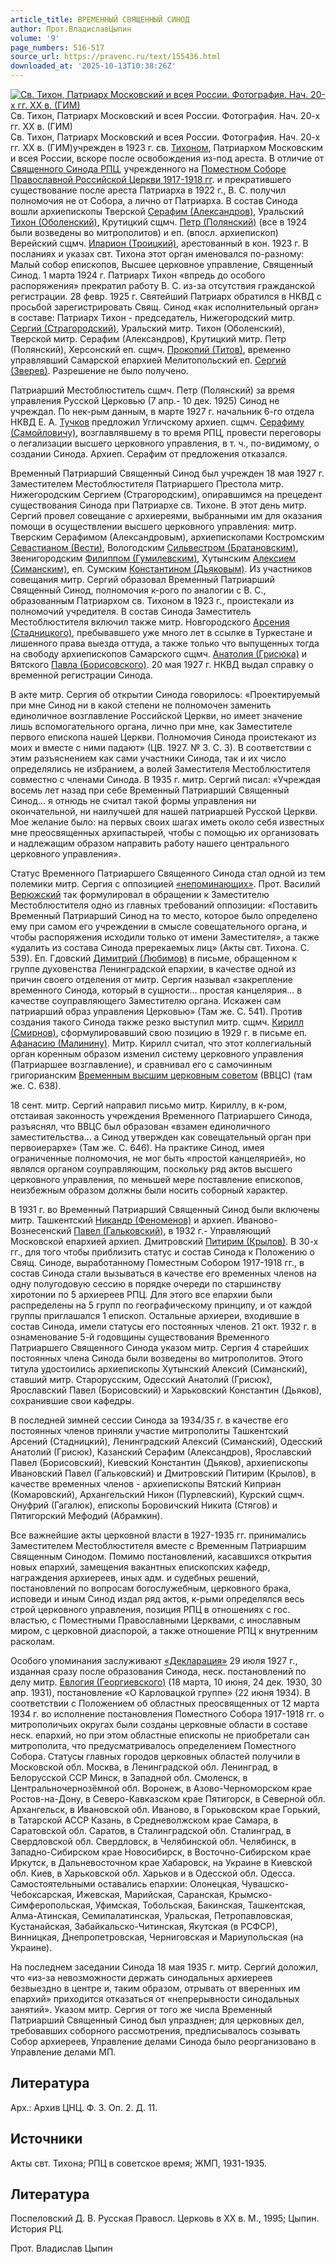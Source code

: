 ```yaml
---
article_title: ВРЕМЕННЫЙ СВЯЩЕННЫЙ СИНОД
author: Прот.ВладиславЦыпин
volume: '9'
page_numbers: 516-517
source_url: https://pravenc.ru/text/155436.html
downloaded_at: '2025-10-13T10:38:26Z'
---
```


[![Св. Тихон, Патриарх Московский и всея России. Фотография. Нач. 20-х гг. ХХ в. (ГИМ)](https://pravenc.ru/data/600/463/1234/i200.jpg "Кликните для увеличения картинки")](https://pravenc.ru/data/600/463/1234/i400.jpg)Св. Тихон, Патриарх Московский и всея России. Фотография. Нач. 20-х гг. ХХ в. (ГИМ)  
Св. Тихон, Патриарх Московский и всея России. Фотография. Нач. 20-х гг. ХХ в. (ГИМ)учрежден в 1923 г. св. [Тихоном](https://pravenc.ru/text/Тихон.html), Патриархом Московским и всея России, вскоре после освобождения из-под ареста. В отличие от [Священного Синода РПЦ](<https://pravenc.ru/text/Священного Синода РПЦ.html>), учрежденного на [Поместном Соборе Православной Российской Церкви 1917-1918 гг](<https://pravenc.ru/text/Поместном Соборе Православной Российской Церкви 1917-1918 гг.html>). и прекратившего существование после ареста Патриарха в 1922 г., В. С. получил полномочия не от Собора, а лично от Патриарха. В состав Синода вошли архиепископы Тверской [Серафим (Александров)](<https://pravenc.ru/text/Серафим (Александров).html>), Уральский [Тихон (Оболенский)](<https://pravenc.ru/text/Тихон (Оболенский).html>), Крутицкий сщмч. [Петр (Полянский)](<https://pravenc.ru/text/Петр (Полянский).html>) (все в 1924 были возведены во митрополитов) и еп. (впосл. архиепископ) Верейский сщмч. [Иларион (Троицкий)](<https://pravenc.ru/text/Иларион (Троицкий).html>), арестованный в кон. 1923 г. В посланиях и указах свт. Тихона этот орган именовался по-разному: Малый собор епископов, Высшее церковное управление, Священный Синод. 1 марта 1924 г. Патриарх Тихон «впредь до особого распоряжения» прекратил работу В. С. из-за отсутствия гражданской регистрации. 28 февр. 1925 г. Святейший Патриарх обратился в НКВД с просьбой зарегистрировать Свящ. Синод «как исполнительный орган» в составе: Патриарх Тихон - председатель, Нижегородский митр. [Сергий (Страгородский)](<https://pravenc.ru/text/Сергий (Страгородский).html>), Уральский митр. Тихон (Оболенский), Тверской митр. Серафим (Александров), Крутицкий митр. Петр (Полянский), Херсонский еп. сщмч. [Прокопий (Титов)](<https://pravenc.ru/text/Прокопий (Титов).html>), временно управлявший Самарской епархией Мелитопольский еп. [Сергий (Зверев)](<https://pravenc.ru/text/Сергий (Зверев).html>). Разрешение не было получено.

Патриарший Местоблюститель сщмч. Петр (Полянский) за время управления Русской Церковью (7 апр.- 10 дек. 1925) Синод не учреждал. По нек-рым данным, в марте 1927 г. начальник 6-го отдела НКВД Е. А. [Тучков](https://pravenc.ru/text/Тучков.html) предложил Угличскому архиеп. сщмч. [Серафиму (Самойловичу)](<https://pravenc.ru/text/Серафиму (Самойловичу).html>), возглавлявшему в то время РПЦ, провести переговоры о легализации высшего церковного управления, в т. ч., по-видимому, о создании Синода. Архиеп. Серафим от предложения отказался.

Временный Патриарший Священный Синод был учрежден 18 мая 1927 г. Заместителем Местоблюстителя Патриаршего Престола митр. Нижегородским Сергием (Страгородским), опиравшимся на прецедент существования Синода при Патриархе св. Тихоне. В этот день митр. Сергий провел совещание с архиереями, выбранными им для оказания помощи в осуществлении высшего церковного управления: митр. Тверским Серафимом (Александровым), архиепископами Костромским [Севастианом (Вести)](<https://pravenc.ru/text/Севастианом (Вести).html>), Вологодским [Сильвестром (Братановским)](<https://pravenc.ru/text/Сильвестром (Братановским).html>), Звенигородским [Филиппом (Гумилевским)](<https://pravenc.ru/text/Филиппом (Гумилевским).html>), Хутынским [Алексием (Симанским)](<https://pravenc.ru/text/Алексием (Симанским).html>), еп. Сумским [Константином (Дьяковым)](<https://pravenc.ru/text/Константином (Дьяковым).html>). Из участников совещания митр. Сергий образовал Временный Патриарший Священный Синод, полномочия к-рого по аналогии с В. С., образованным Патриархом св. Тихоном в 1923 г., проистекали из полномочий учредителя. В состав Синода Заместитель Местоблюстителя включил также митр. Новгородского [Арсения (Стадницкого)](<https://pravenc.ru/text/Арсения (Стадницкого).html>), пребывавшего уже много лет в ссылке в Туркестане и лишенного права выезда оттуда, а также только что выпущенных тогда на свободу архиепископов Самарского сщмч. [Анатолия (Грисюка)](<https://pravenc.ru/text/Анатолия (Грисюка).html>) и Вятского [Павла (Борисовского)](<https://pravenc.ru/text/Павла (Борисовского).html>). 20 мая 1927 г. НКВД выдал справку о временной регистрации Синода.

В акте митр. Сергия об открытии Синода говорилось: «Проектируемый при мне Синод ни в какой степени не полномочен заменить единоличное возглавление Российской Церкви, но имеет значение лишь вспомогательного органа, лично при мне, как Заместителе первого епископа нашей Церкви. Полномочия Синода проистекают из моих и вместе с ними падают» (ЦВ. 1927. № 3. С. 3). В соответствии с этим разъяснением как сами участники Синода, так и их число определялись не избранием, а волей Заместителя Местоблюстителя совместно с членами Синода. В 1935 г. митр. Сергий писал: «Учреждая восемь лет назад при себе Временный Патриарший Священный Синод... я отнюдь не считал такой формы управления ни окончательной, ни наилучшей для нашей патриаршей Русской Церкви. Мое желание было: на первых своих шагах иметь около себя известных мне преосвященных архипастырей, чтобы с помощью их организовать и надлежащим образом направить работу нашего центрального церковного управления».

Статус Временного Патриаршего Священного Синода стал одной из тем полемики митр. Сергия с оппозицией [«непоминающих»](<https://pravenc.ru/text/ непоминающии .html>). Прот. Василий [Верюжский](https://pravenc.ru/text/Верюжский.html) так формулировал в обращении к Заместителю Местоблюстителя одно из главных требований оппозиции: «Поставить Временный Патриарший Синод на то место, которое было определено ему при самом его учреждении в смысле совещательного органа, и чтобы распоряжения исходили только от имени Заместителя», а также «удалить из состава Синода пререкаемых лиц» (Акты свт. Тихона. С. 539). Еп. Гдовский [Димитрий (Любимов)](<https://pravenc.ru/text/Димитрий (Любимов).html>) в письме, обращенном к группе духовенства Ленинградской епархии, в качестве одной из причин своего отделения от митр. Сергия называл «закрепление временного Синода, который в сущности... простая канцелярия... в качестве соуправляющего Заместителю органа. Искажен сам патриарший образ управления Церковью» (Там же. С. 541). Против создания такого Синода также резко выступил митр. сщмч. [Кирилл (Смирнов)](<https://pravenc.ru/text/Кирилл (Смирнов).html>), сформулировавший свою позицию в 1929 г. в письме еп. [Афанасию (Малинину)](<https://pravenc.ru/text/Афанасию (Малинину).html>). Митр. Кирилл считал, что этот коллегиальный орган коренным образом изменил систему церковного управления (Патриаршее возглавление), и сравнивал его с самочинным григорианским [Временным высшим церковным советом](<https://pravenc.ru/text/ВРЕМЕННЫЙ ВЫСШИЙ ЦЕРКОВНЫЙ СОВЕТ.html>) (ВВЦС) (там же. С. 638).

18 сент. митр. Сергий направил письмо митр. Кириллу, в к-ром, отстаивая законность учреждения Временного Патриаршего Синода, разъяснял, что ВВЦС был образован «взамен единоличного заместительства... а Синод утвержден как совещательный орган при первоиерархе» (Там же. С. 646). На практике Синод, имея ограниченные полномочия, не мог быть «простой канцелярией», но являлся органом соуправляющим, поскольку ряд актов высшего церковного управления, по меньшей мере поставление епископов, неизбежным образом должны были носить соборный характер.

В 1931 г. во Временный Патриарший Священный Синод были включены митр. Ташкентский [Никандр (Феноменов)](<https://pravenc.ru/text/Никандр (Феноменов).html>) и архиеп. Иваново-Вознесенский [Павел (Гальковский)](<https://pravenc.ru/text/Павел (Гальковский).html>), в 1932 г.- Управляющий Московской епархией архиеп. Дмитровский [Питирим (Крылов)](<https://pravenc.ru/text/Питирим (Крылов).html>). В 30-х гг., для того чтобы приблизить статус и состав Синода к Положению о Свящ. Синоде, выработанному Поместным Собором 1917-1918 гг., в состав Синода стали вызываться в качестве его временных членов на одну полугодовую сессию в порядке очереди по старшинству хиротонии по 5 архиереев РПЦ. Для этого все епархии были распределены на 5 групп по географическому принципу, и от каждой группы приглашался 1 епископ. Остальные архиереи, входившие в состав Синода, имели статусы его постоянных членов. 21 окт. 1932 г. в ознаменование 5-й годовщины существования Временного Патриаршего Священного Синода указом митр. Сергия 4 старейших постоянных члена Синода были возведены во митрополитов. Этого титула удостоились архиепископы Хутынский Алексий (Симанский), ставший митр. Старорусским, Одесский Анатолий (Грисюк), Ярославский Павел (Борисовский) и Харьковский Константин (Дьяков), сохранившие свои кафедры.

В последней зимней сессии Синода за 1934/35 г. в качестве его постоянных членов приняли участие митрополиты Ташкентский Арсений (Стадницкий), Ленинградский Алексий (Симанский), Одесский Анатолий (Грисюк), Казанский Серафим (Александров), Ярославский Павел (Борисовский), Киевский Константин (Дьяков), архиепископы Ивановский Павел (Гальковский) и Дмитровский Питирим (Крылов), в качестве временных членов - архиепископы Вятский Киприан (Комаровский), Архангельский Никон (Пурлевский), Курский сщмч. Онуфрий (Гагалюк), епископы Боровичский Никита (Стягов) и Пятигорский Мефодий (Абрамкин).

Все важнейшие акты церковной власти в 1927-1935 гг. принимались Заместителем Местоблюстителя вместе с Временным Патриаршим Священным Синодом. Помимо постановлений, касавшихся открытия новых епархий, замещения вакантных епископских кафедр, награждения архиереев, иных адм. и судебных решений, постановлений по вопросам богослужебным, церковного брака, исповеди и иным Синод издал ряд актов, к-рыми определялся весь строй церковного управления, позиция РПЦ в отношениях с гос. властью, с Поместными Православными Церквами, с инославным миром, с церковной диаспорой, а также отношение РПЦ к внутренним расколам.

Особого упоминания заслуживают [«Декларация»](<https://pravenc.ru/text/ Декларация .html>) 29 июля 1927 г., изданная сразу после образования Синода, неск. постановлений по делу митр. [Евлогия (Георгиевского)](<https://pravenc.ru/text/Евлогия (Георгиевского).html>) (18 марта, 10 июня, 24 дек. 1930, 30 апр. 1931), постановление «О Карловацкой группе» (22 июня 1934). В соответствии с Положением об областных преосвященных от 12 марта 1934 г. во исполнение постановления Поместного Собора 1917-1918 гг. о митрополичьих округах были созданы церковные области в составе неск. епархий, но при этом областные епископы не приобретали сан митрополита, что предусматривалось определением Поместного Собора. Статусы главных городов церковных областей получили в Московской обл. Москва, в Ленинградской обл. Ленинград, в Белорусской ССР Минск, в Западной обл. Смоленск, в Центральночернозёмной обл. Воронеж, в Азово-Черноморском крае Ростов-на-Дону, в Северо-Кавказском крае Пятигорск, в Северной обл. Архангельск, в Ивановской обл. Иваново, в Горьковском крае Горький, в Татарской АССР Казань, в Средневолжском крае Самара, в Саратовской обл. Саратов, в Сталинградской обл. Сталинград, в Свердловской обл. Свердловск, в Челябинской обл. Челябинск, в Западно-Сибирском крае Новосибирск, в Восточно-Сибирском крае Иркутск, в Дальневосточном крае Хабаровск, на Украине в Киевской обл. Киев, в Харьковской обл. Харьков и в Одесской обл. Одесса. Самостоятельными оставались епархии: Олонецкая, Чувашско-Чебоксарская, Ижевская, Марийская, Саранская, Крымско-Симферопольская, Уфимская, Тобольская, Бакинская, Ташкентская, Алма-Атинская, Семипалатинская, Уральская, Петропавловская, Кустанайская, Забайкальско-Читинская, Якутская (в РСФСР), Винницкая, Днепропетровская, Черниговская и Мариупольская (на Украине).

На последнем заседании Синода 18 мая 1935 г. митр. Сергий доложил, что «из-за невозможности держать синодальных архиереев безвыездно в центре и, таким образом, отрывать от вверенных им епархий» приходится отказаться от «непрерывности синодальных занятий». Указом митр. Сергия от того же числа Временный Патриарший Священный Синод был упразднен; для церковных дел, требовавших соборного рассмотрения, предписывалось созывать Собор архиереев, Управление делами Синода было реорганизовано в Управление делами МП.

## Литература

Арх.: Архив ЦНЦ. Ф. 3. Оп. 2. Д. 11.

## Источники

Акты свт. Тихона; РПЦ в советское время; ЖМП, 1931-1935.

## Литература

Поспеловский Д. В. Русская Правосл. Церковь в ХХ в. М., 1995; Цыпин. История РЦ.

Прот.   Владислав   Цыпин
